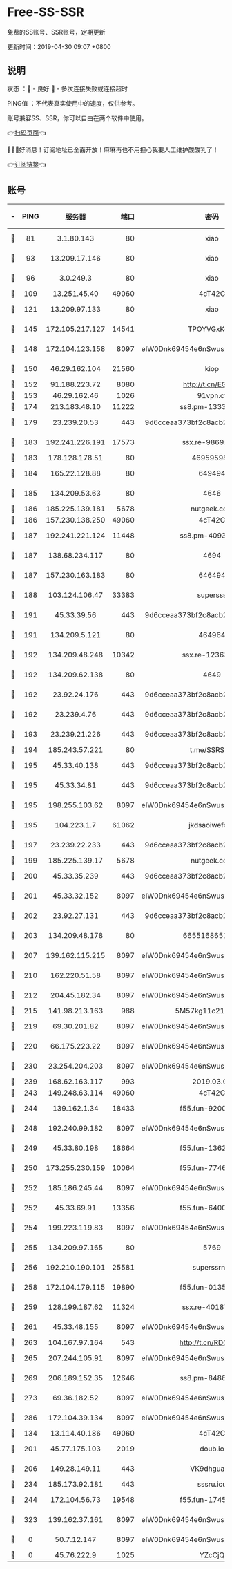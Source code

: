 # Free-SS-SSR

免费的SS账号、SSR账号，定期更新

更新时间：2019-04-30 09:07 +0800

## 说明

状态     ：🙂 - 良好 🙁 - 多次连接失败或连接超时

PING值   ：不代表真实使用中的速度，仅供参考。

账号兼容SS、SSR，你可以自由在两个软件中使用。

👉[扫码页面](https://liesauer.github.io/Free-SS-SSR/)👈

🎉🎉🎉好消息！订阅地址已全面开放！麻麻再也不用担心我要人工维护酸酸乳了！

👉[订阅链接](https://www.liesauer.net/yogurt/subscribe?ACCESS_TOKEN=DAYxR3mMaZAsaqUb)👈

## 账号

|-|PING|服务器|端口|密码|加密方式|区域|
|:----:|:----:|:-----:|-----:|:----:|:----:|:----:|
|🙂|81|3.1.80.143|80|xiao|aes-128-ctr|SG|
|🙂|93|13.209.17.146|80|xiao|aes-128-ctr|KR|
|🙂|96|3.0.249.3|80|xiao|aes-128-ctr|SG|
|🙂|109|13.251.45.40|49060|4cT42C|chacha20|SG|
|🙂|121|13.209.97.133|80|xiao|aes-128-ctr|KR|
|🙂|145|172.105.217.127|14541|TPOYVGxKglpi|aes-256-cfb|JP|
|🙂|148|172.104.123.158|8097|eIW0Dnk69454e6nSwuspv9DmS201tQ0D|aes-256-cfb|JP|
|🙂|150|46.29.162.104|21560|kiop|aes-128-ctr|RU|
|🙂|152|91.188.223.72|8080|http://t.cn/EGJIyrl|rc4-md5|RU|
|🙂|153|46.29.162.46|1026|91vpn.cf|rc4-md5|RU|
|🙂|174|213.183.48.10|11222|ss8.pm-13331119|rc4-md5|RU|
|🙂|179|23.239.20.53|443|9d6cceaa373bf2c8acb22e60b6a58be6|aes-256-cfb|US|
|🙂|183|192.241.226.191|17573|ssx.re-98691268|aes-256-cfb|US|
|🙂|183|178.128.178.51|80|469595985|chacha20|US|
|🙂|184|165.22.128.88|80|649494|aes-256-cfb|US|
|🙂|185|134.209.53.63|80|4646|aes-256-cfb|US|
|🙂|186|185.225.139.181|5678|nutgeek.com|rc4-md5|US|
|🙂|186|157.230.138.250|49060|4cT42C|chacha20|US|
|🙂|187|192.241.221.124|11448|ss8.pm-40937941|aes-256-cfb|US|
|🙂|187|138.68.234.117|80|4694|aes-256-cfb|US|
|🙂|187|157.230.163.183|80|646494|aes-256-cfb|US|
|🙂|188|103.124.106.47|33383|supersss|aes-256-cfb|CN|
|🙂|191|45.33.39.56|443|9d6cceaa373bf2c8acb22e60b6a58be6|aes-256-cfb|US|
|🙂|191|134.209.5.121|80|464964|aes-256-cfb|US|
|🙂|192|134.209.48.248|10342|ssx.re-12363777|aes-256-cfb|US|
|🙂|192|134.209.62.138|80|4649|aes-256-cfb|US|
|🙂|192|23.92.24.176|443|9d6cceaa373bf2c8acb22e60b6a58be6|aes-256-cfb|US|
|🙂|192|23.239.4.76|443|9d6cceaa373bf2c8acb22e60b6a58be6|aes-256-cfb|US|
|🙂|193|23.239.21.226|443|9d6cceaa373bf2c8acb22e60b6a58be6|aes-256-cfb|US|
|🙂|194|185.243.57.221|80|t.me/SSRSUB|rc4-md5|US|
|🙂|195|45.33.40.138|443|9d6cceaa373bf2c8acb22e60b6a58be6|aes-256-cfb|US|
|🙂|195|45.33.34.81|443|9d6cceaa373bf2c8acb22e60b6a58be6|aes-256-cfb|US|
|🙂|195|198.255.103.62|8097|eIW0Dnk69454e6nSwuspv9DmS201tQ0D|aes-256-cfb|US|
|🙂|195|104.223.1.7|61062|jkdsaoiwefdsa|aes-256-cfb|US|
|🙂|197|23.239.22.233|443|9d6cceaa373bf2c8acb22e60b6a58be6|aes-256-cfb|US|
|🙂|199|185.225.139.17|5678|nutgeek.com|rc4-md5|US|
|🙂|200|45.33.35.239|443|9d6cceaa373bf2c8acb22e60b6a58be6|aes-256-cfb|US|
|🙂|201|45.33.32.152|8097|eIW0Dnk69454e6nSwuspv9DmS201tQ0D|aes-256-cfb|US|
|🙂|202|23.92.27.131|443|9d6cceaa373bf2c8acb22e60b6a58be6|aes-256-cfb|US|
|🙂|203|134.209.48.178|80|6655168651651|aes-256-cfb|US|
|🙂|207|139.162.115.215|8097|eIW0Dnk69454e6nSwuspv9DmS201tQ0D|aes-256-cfb|JP|
|🙂|210|162.220.51.58|8097|eIW0Dnk69454e6nSwuspv9DmS201tQ0D|aes-256-cfb|US|
|🙂|212|204.45.182.34|8097|eIW0Dnk69454e6nSwuspv9DmS201tQ0D|aes-256-cfb|US|
|🙂|215|141.98.213.163|988|5M57kg11c214qDmK|chacha20|KR|
|🙂|219|69.30.201.82|8097|eIW0Dnk69454e6nSwuspv9DmS201tQ0D|aes-256-cfb|US|
|🙂|220|66.175.223.22|8097|eIW0Dnk69454e6nSwuspv9DmS201tQ0D|aes-256-cfb|US|
|🙂|230|23.254.204.203|8097|eIW0Dnk69454e6nSwuspv9DmS201tQ0D|aes-256-cfb|US|
|🙂|239|168.62.163.117|993|2019.03.07|rc4-md5|US|
|🙂|243|149.248.63.114|49060|4cT42C|chacha20|CA|
|🙂|244|139.162.1.34|18433|f55.fun-92009429|aes-256-cfb|SG|
|🙂|248|192.240.99.182|8097|eIW0Dnk69454e6nSwuspv9DmS201tQ0D|aes-256-cfb|US|
|🙂|249|45.33.80.198|18664|f55.fun-13626073|aes-256-cfb|US|
|🙂|250|173.255.230.159|10064|f55.fun-77460457|aes-256-cfb|US|
|🙂|252|185.186.245.44|8097|eIW0Dnk69454e6nSwuspv9DmS201tQ0D|aes-256-cfb|NL|
|🙂|252|45.33.69.91|13356|f55.fun-64002528|aes-256-cfb|US|
|🙂|254|199.223.119.83|8097|eIW0Dnk69454e6nSwuspv9DmS201tQ0D|aes-256-cfb|US|
|🙂|255|134.209.97.165|80|5769|aes-256-cfb|SG|
|🙂|256|192.210.190.101|25581|superssrnet|aes-256-cfb|US|
|🙂|258|172.104.179.115|19890|f55.fun-01350442|aes-256-cfb|SG|
|🙂|259|128.199.187.62|11324|ssx.re-40187774|aes-256-cfb|SG|
|🙂|261|45.33.48.155|8097|eIW0Dnk69454e6nSwuspv9DmS201tQ0D|aes-256-cfb|US|
|🙂|263|104.167.97.164|543|http://t.cn/RD0D7sx|rc4-md5|CA|
|🙂|265|207.244.105.91|8097|eIW0Dnk69454e6nSwuspv9DmS201tQ0D|aes-256-cfb|US|
|🙂|269|206.189.152.35|12646|ss8.pm-84869771|aes-256-cfb|SG|
|🙂|273|69.36.182.52|8097|eIW0Dnk69454e6nSwuspv9DmS201tQ0D|aes-256-cfb|US|
|🙂|286|172.104.39.134|8097|eIW0Dnk69454e6nSwuspv9DmS201tQ0D|aes-256-cfb|SG|
|🙂|134|13.114.40.186|49060|4cT42C|chacha20|JP|
|🙂|201|45.77.175.103|2019|doub.io|aes-128-ctr|SG|
|🙂|206|149.28.149.11|443|VK9dhgualsL|aes-256-cfb|SG|
|🙂|234|185.173.92.181|443|sssru.icu|rc4-md5|RU|
|🙂|244|172.104.56.73|19548|f55.fun-17455183|aes-256-cfb|SG|
|🙁|323|139.162.37.161|8097|eIW0Dnk69454e6nSwuspv9DmS201tQ0D|aes-256-cfb|SG|
|🙁|0|50.7.12.147|8097|eIW0Dnk69454e6nSwuspv9DmS201tQ0D|aes-256-cfb|US|
|🙁|0|45.76.222.9|1025|YZcCjQ|rc4-md5|JP|
